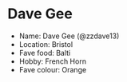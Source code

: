 # Dave Gee

- Name:  Dave Gee (@zzdave13)
- Location:  Bristol
- Fave food:  Balti
- Hobby:  French Horn
- Fave colour:  Orange
